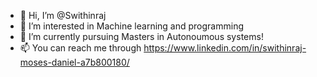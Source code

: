 - 👋 Hi, I’m @Swithinraj
- 👀 I’m interested in Machine learning and programming
- 🌱 I’m currently pursuing Masters in Autonoumous systems!
- 📫 You can reach me through https://www.linkedin.com/in/swithinraj-moses-daniel-a7b800180/


